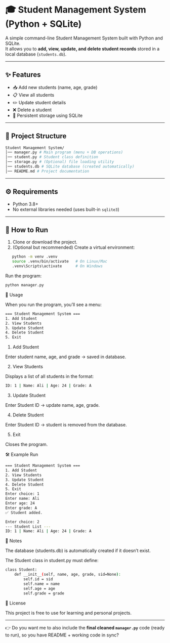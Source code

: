 # 🎓 Student Management System (Python + SQLite)

A simple command-line Student Management System built with Python and SQLite.  
It allows you to **add, view, update, and delete student records** stored in a local database (`students.db`).

---

## ✨ Features
- 📥 Add new students (name, age, grade)
- 📋 View all students
- ✏️ Update student details
- ❌ Delete a student
- 💾 Persistent storage using SQLite

---

## 📂 Project Structure

```bash
Student Management System/
│── manager.py # Main program (menu + DB operations)
│── student.py # Student class definition
│── storage.py # (Optional) file loading utility
│── students.db # SQLite database (created automatically)
│── README.md # Project documentation
 ```
 
---

## ⚙️ Requirements
- Python 3.8+
- No external libraries needed (uses built-in `sqlite3`)

---

## 🚀 How to Run
1. Clone or download the project.
2. (Optional but recommended) Create a virtual environment:

```bash
   python -m venv .venv
   source .venv/bin/activate   # On Linux/Mac
   .venv\Scripts\activate      # On Windows
```
Run the program:
```bash
python manager.py
```
📖 Usage

When you run the program, you’ll see a menu:

```bash
=== Student Management System ===
1. Add Student
2. View Students
3. Update Student
4. Delete Student
5. Exit
```
1. Add Student

Enter student name, age, and grade → saved in database.

2. View Students

Displays a list of all students in the format:
```bash
ID: 1 | Name: Ali | Age: 24 | Grade: A
```

3. Update Student

Enter Student ID → update name, age, grade.

4. Delete Student

Enter Student ID → student is removed from the database.

5. Exit

Closes the program.

🛠 Example Run

```bash
=== Student Management System ===
1. Add Student
2. View Students
3. Update Student
4. Delete Student
5. Exit
Enter choice: 1
Enter name: Ali
Enter age: 24
Enter grade: A
✅ Student added.

Enter choice: 2
--- Student List ---
ID: 1 | Name: Ali | Age: 24 | Grade: A

```
📌 Notes

The database (students.db) is automatically created if it doesn’t exist.

The Student class in student.py must define:

```bash
class Student:
    def __init__(self, name, age, grade, sid=None):
        self.id = sid
        self.name = name
        self.age = age
        self.grade = grade

```

📜 License

This project is free to use for learning and personal projects.

---

👉 Do you want me to also include the **final cleaned `manager.py`** code (ready to run), so you have README + working code in sync?

